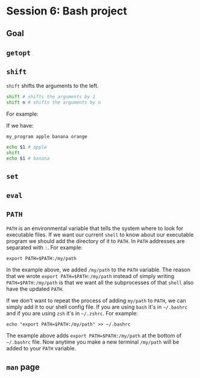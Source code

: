 # Session 6: Bash project

## Goal

## `getopt`

## `shift`

`shift` shifts the arguments to the left.

```bash
shift # shifts the arguments by 1
shift n # shifts the arguments by n
```

For example:

If we have:

```bash
my_program apple banana orange
```

```bash
echo $1 # apple
shift
echo $1 # banana
```

## `set`

## `eval`

## `PATH`

`PATH` is an environmental variable that tells the system
where to look for executable files.
If we want our current `shell` to know about our executable
program we should add the directory of it to `PATH`.
In `PATH` addresses are separated with `:`.
For example:

```shell
export PATH=$PATH:/my/path
```

In the example above, we added `/my/path` to the `PATH` variable.
The reason that we wrote `export PATH=$PATH:/my/path` instead of
simply writing `PATH=$PATH:/my/path` is that we want all the
subprocesses of that `shell` also have the updated `PATH`.

If we don't want to repeat the process of adding `my/path` to
`PATH`, we can simply add it to our shell config file.
If you are using `bash` it's in `~/.bashrc` and if you are
using `zsh` it's in `~/.zshrc`.
For example:

```shell
echo "export PATH=$PATH:/my/path" >> ~/.bashrc
```

The example above adds `export PATH=$PATH:/my/path` at the
bottom of `~/.bashrc` file.
Now anytime you make a new terminal `/my/path` will be added
to your `PATH` variable.


## `man` page
